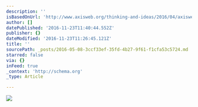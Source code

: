 ```yaml
---
description: ''
isBasedOnUrl: 'http://www.axisweb.org/thinking-and-ideas/2016/04/axisweb-films-gordon-cheung/'
author: []
datePublished: '2016-11-23T11:40:44.552Z'
publisher: {}
dateModified: '2016-11-23T11:26:45.121Z'
title: ''
sourcePath: _posts/2016-05-08-3ccf33ef-35fd-4b27-9f61-f1cfa53c5724.md
starred: false
via: {}
inFeed: true
_context: 'http://schema.org'
_type: Article

---
```

![](http://www.axisweb.org/imagecache/news/gordoncheung2jpg_630_1200.jpg)